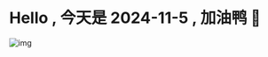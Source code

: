 
# Hello , 今天是 2024-11-5 , 加油鸭 🤭

![img](https://v1.jinrishici.com/all.svg?font-size=18&spacing=4)

